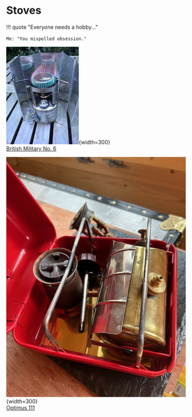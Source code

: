 # Stoves

!!! quote "Everyone needs a hobby..."

    Me: "You mispelled obsession."

<div class="grid cards" markdown>

![british-military-no-6](articles/british-military-no-6/img/temp.jpeg){width=300}<br>
[British Military No. 6](articles/british-military-no-6/index.md)

![optimus-111](articles/optimus-111/img/refurbished/optimus-1.jpeg){width=300}<br>
[Optimus 111](articles/optimus-111/index.md)

</div>
